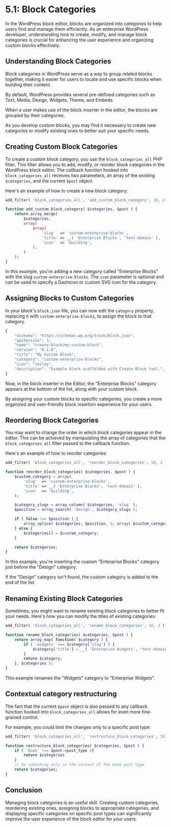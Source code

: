 # 5.1: Block Categories

In the WordPress block editor, blocks are organized into categories to help users find and manage them efficiently. As an enterprise WordPress developer, understanding how to create, modify, and manage block categories is crucial for enhancing the user experience and organizing custom blocks effectively.

## Understanding Block Categories

Block categories in WordPress serve as a way to group related blocks together, making it easier for users to locate and use specific blocks when building their content. 

By default, WordPress provides several pre-defined categories such as Text, Media, Design, Widgets, Theme, and Embeds.

When a user makes use of the block inserter in the editor, the blocks are grouped by their categories.

As you develop custom blocks, you may find it necessary to create new categories or modify existing ones to better suit your specific needs.

## Creating Custom Block Categories

To create a custom block category, you use the `block_categories_all` PHP filter. This filter allows you to add, modify, or reorder block categories in the WordPress block editor. The callback function hooked into `block_categories_all` receives two parameters, an array of the existing `$categories`, and the current `$post` object. 

Here's an example of how to create a new block category:

```php
add_filter( 'block_categories_all', 'add_custom_block_category', 10, 2 );

function add_custom_block_category( $categories, $post ) {
    return array_merge(
        $categories,
        array(
            array(
                'slug'  => 'custom-enterprise-blocks',
                'title' => __( 'Enterprise Blocks', 'text-domain' ),
                'icon'  => 'building',
            ),
        )
    );
}
```

In this example, you're adding a new category called "Enterprise Blocks" with the slug `custom-enterprise-blocks`. The `icon` parameter is optional and can be used to specify a Dashicon or custom SVG icon for the category.

## Assigning Blocks to Custom Categories

In your block's `block.json` file, you can now edit the `category` property, replacing it with `custom-enterprise-blocks`, to assign the block to that category.

```javascript
{
	"$schema": "https://schemas.wp.org/trunk/block.json",
	"apiVersion": 3,
	"name": "create-block/my-custom-block",
	"version": "0.1.0",
	"title": "My Custom Block",
	"category": "custom-enterprise-blocks",
	"icon": "smiley",
	"description": "Example block scaffolded with Create Block tool.",
}
```

Now, in the block inserter in the Editor, the "Enterprise Blocks" category appears at the bottom of the list, along with your custom block.

By assigning your custom blocks to specific categories, you create a more organized and user-friendly block insertion experience for your users.

## Reordering Block Categories

You may want to change the order in which block categories appear in the editor. This can be achieved by manipulating the array of categories that the `block_categories_all` filter passed to the callback function.

Here's an example of how to reorder categories:

```php
add_filter( 'block_categories_all', 'reorder_block_categories', 10, 2 );

function reorder_block_categories( $categories, $post ) {
    $custom_category = array(
        'slug'  => 'custom-enterprise-blocks',
        'title' => __( 'Enterprise Blocks', 'text-domain' ),
        'icon'  => 'building',
    );

    $category_slugs = array_column( $categories, 'slug' );
    $position = array_search( 'design', $category_slugs );

    if ( false !== $position ) {
        array_splice( $categories, $position, 0, array( $custom_category ) );
    } else {
        $categories[] = $custom_category;
    }

    return $categories;
}
```

In this example, you're inserting the custom "Enterprise Blocks" category just before the "Design" category. 

If the "Design" category isn't found, the custom category is added to the end of the list.

## Renaming Existing Block Categories

Sometimes, you might want to rename existing block categories to better fit your needs. Here's how you can modify the titles of existing categories:

```php
add_filter( 'block_categories_all', 'rename_block_categories', 10, 2 );

function rename_block_categories( $categories, $post ) {
    return array_map( function( $category ) {
        if ( 'widgets' === $category['slug'] ) {
            $category['title'] = __( 'Enterprise Widgets', 'text-domain' );
        }
        return $category;
    }, $categories );
}
```

This example renames the "Widgets" category to "Enterprise Widgets".

## Contextual category restructuring

The fact that the current `$post` object is also passed to any callback function hooked into `block_categories_all` allows for even more fine-grained control. 

For example, you could limit the changes only to a specific post type:

```php
add_filter( 'block_categories_all', 'restructure_block_categories', 10, 2 );

function restructure_block_categories( $categories, $post ) {
    if ( 'book' !== $post->post_type ){
        return $categories
    }
    // do something only in the context of the book post type
    return $categories;
}
```

## Conclusion

Managing block categories is an useful skill. Creating custom categories, reordering existing ones, assigning blocks to appropriate categories, and displaying specific categories on specific post types can significantly improve the user experience of the block editor for your users.